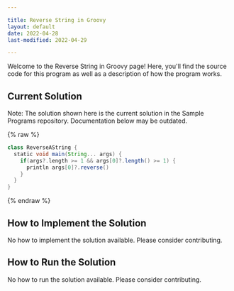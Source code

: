 ```yaml
---

title: Reverse String in Groovy
layout: default
date: 2022-04-28
last-modified: 2022-04-29

---
```


Welcome to the Reverse String in Groovy page! Here, you'll find the source code for this program as well as a description of how the program works.

## Current Solution

Note: The solution shown here is the current solution in the Sample Programs repository. Documentation below may be outdated.

{% raw %}

```Groovy
class ReverseAString {
  static void main(String... args) {
    if(args?.length >= 1 && args[0]?.length() >= 1) {
      println args[0]?.reverse()
    }
  }
}

```

{% endraw %}

## How to Implement the Solution

No how to implement the solution available. Please consider contributing.

## How to Run the Solution

No how to run the solution available. Please consider contributing.